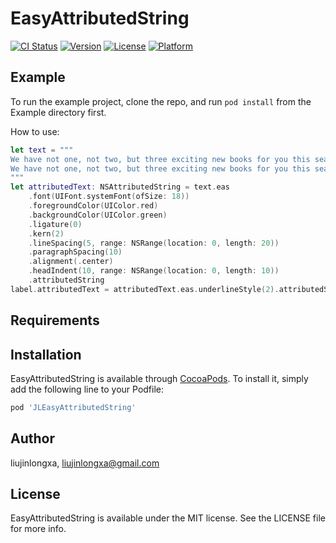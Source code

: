 # EasyAttributedString

[![CI Status](https://travis-ci.com/liujinlongxa/EasyAttributedString.svg?branch=master)](https://travis-ci.com/liujinlongxa/EasyAttributedString)
[![Version](https://img.shields.io/cocoapods/v/EasyAttributedString.svg?style=flat)](https://cocoapods.org/pods/EasyAttributedString)
[![License](https://img.shields.io/cocoapods/l/EasyAttributedString.svg?style=flat)](https://cocoapods.org/pods/EasyAttributedString)
[![Platform](https://img.shields.io/cocoapods/p/EasyAttributedString.svg?style=flat)](https://cocoapods.org/pods/EasyAttributedString)

## Example

To run the example project, clone the repo, and run `pod install` from the Example directory first.

How to use: 

```swift
let text = """
We have not one, not two, but three exciting new books for you this season: Machine Learning by Tutorials, Push Notifications by Tutorials, and Advanced iOS App Architecture! We think you’ll really enjoy what we have planned for these books. Read on below to see what’s in store for you!
We have not one, not two, but three exciting new books for you this season: Machine Learning by Tutorials, Push Notifications by Tutorials, and Advanced iOS App Architecture! We think you’ll really enjoy what we have planned for these books. Read on below to see what’s in store for you!
"""
let attributedText: NSAttributedString = text.eas
    .font(UIFont.systemFont(ofSize: 18))
    .foregroundColor(UIColor.red)
    .backgroundColor(UIColor.green)
    .ligature(0)
    .kern(2)
    .lineSpacing(5, range: NSRange(location: 0, length: 20))
    .paragraphSpacing(10)
    .alignment(.center)
    .headIndent(10, range: NSRange(location: 0, length: 10))
    .attributedString
label.attributedText = attributedText.eas.underlineStyle(2).attributedString
```

## Requirements

## Installation

EasyAttributedString is available through [CocoaPods](https://cocoapods.org). To install
it, simply add the following line to your Podfile:

```ruby
pod 'JLEasyAttributedString'
```

## Author

liujinlongxa, liujinlongxa@gmail.com

## License

EasyAttributedString is available under the MIT license. See the LICENSE file for more info.
